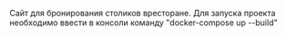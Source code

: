 Сайт для бронирования столиков вресторане.
Для запуска проекта необходимо ввести в консоли команду "docker-compose up --build"

